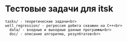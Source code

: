 # Тестовые задачи для itsk

    tasks/ - теоретические задачи<br> 
    well_regression/ - регрессия дебита скважин на С++<br>
      data/ - входные и выходные данные программы<br>
      doc/ - описание алгоритма, резулбтатов<br>

